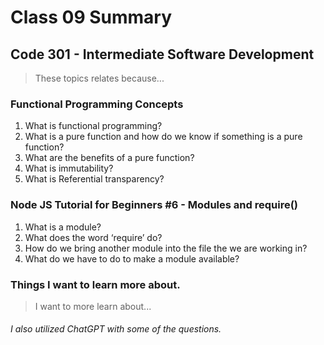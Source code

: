 # Class 09 Summary
## Code 301 - Intermediate Software Development

> These topics relates because...

### Functional Programming Concepts
1. What is functional programming?
2. What is a pure function and how do we know if something is a pure function?
3. What are the benefits of a pure function?
4. What is immutability?
5. What is Referential transparency?

### Node JS Tutorial for Beginners #6 - Modules and require()
1. What is a module?
2. What does the word ‘require’ do?
3. How do we bring another module into the file the we are working in?
4. What do we have to do to make a module available?

### Things I want to learn more about.
> I want to more learn about...


###### I also utilized ChatGPT with some of the questions.